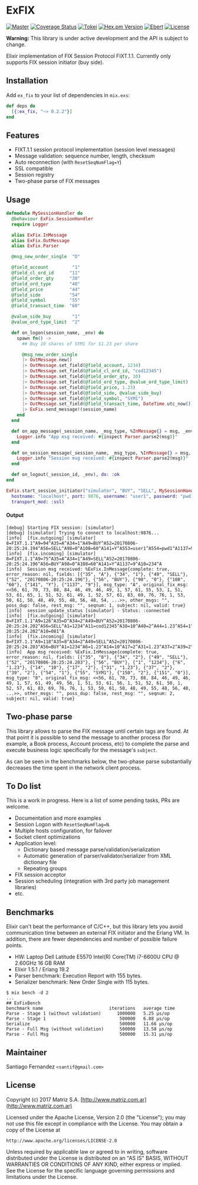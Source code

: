 # ExFIX

[![Master](https://travis-ci.org/santif/ex_fix.svg?branch=master)](https://travis-ci.org/santif/ex_fix)
[![Coverage Status](https://coveralls.io/repos/github/santif/ex_fix/badge.svg?branch=master)](https://coveralls.io/github/santif/ex_fix?branch=master)
[![Tokei](https://tokei.rs/b1/github/santif/ex_fix?category=code)](https://tokei.rs/b1/github/santif/ex_fix?category=code)
[![Hex.pm Version](http://img.shields.io/hexpm/v/ex_fix.svg?style=flat)](https://hex.pm/packages/ex_fix)
[![Ebert](https://ebertapp.io/github/santif/ex_fix.svg)](https://ebertapp.io/github/santif/ex_fix)
[![License](https://img.shields.io/badge/License-Apache%202.0-blue.svg)](https://opensource.org/licenses/Apache-2.0)

**Warning:** This library is under active development and the API is subject to change.

Elixir implementation of FIX Session Protocol FIXT.1.1.
Currently only supports FIX session initiator (buy side).

## Installation

Add `ex_fix` to your list of dependencies in `mix.exs`:

```elixir
def deps do
  [{:ex_fix, "~> 0.2.2"}]
end
```

## Features

- FIXT.1.1 session protocol implementation (session level messages)
- Message validation: sequence number, length, checksum
- Auto reconnection (with `ResetSeqNumFlag=Y`)
- SSL compatible
- Session registry
- Two-phase parse of FIX messages

## Usage

```elixir
defmodule MySessionHandler do
  @behaviour ExFix.SessionHandler
  require Logger

  alias ExFix.InMessage
  alias ExFix.OutMessage
  alias ExFix.Parser

  @msg_new_order_single  "D"

  @field_account         "1"
  @field_cl_ord_id      "11"
  @field_order_qty      "38"
  @field_ord_type       "40"
  @field_price          "44"
  @field_side           "54"
  @field_symbol         "55"
  @field_transact_time  "60"

  @value_side_buy        "1"
  @value_ord_type_limit  "2"

  def on_logon(session_name, _env) do
    spawn fn() ->
      ## Buy 10 shares of SYM1 for $1.23 per share

      @msg_new_order_single
      |> OutMessage.new()
      |> OutMessage.set_field(@field_account, 1234)
      |> OutMessage.set_field(@field_cl_ord_id, "cod12345")
      |> OutMessage.set_field(@field_order_qty, 10)
      |> OutMessage.set_field(@field_ord_type, @value_ord_type_limit)
      |> OutMessage.set_field(@field_price, 1.23)
      |> OutMessage.set_field(@field_side, @value_side_buy)
      |> OutMessage.set_field(@field_symbol, "SYM1")
      |> OutMessage.set_field(@field_transact_time, DateTime.utc_now())
      |> ExFix.send_message!(session_name)
    end
  end

  def on_app_message(_session_name, _msg_type, %InMessage{} = msg, _env) do
    Logger.info "App msg received: #{inspect Parser.parse2(msg)}"
  end

  def on_session_message(_session_name, _msg_type, %InMessage{} = msg, _env) do
    Logger.info "Session msg received: #{inspect Parser.parse2(msg)}"
  end

  def on_logout(_session_id, _env), do: :ok
end

ExFix.start_session_initiator("simulator", "BUY", "SELL", MySessionHandler,
  hostname: "localhost", port: 9876, username: "user1", password: "pwd1",
  transport_mod: :ssl)
```

#### Output

```
[debug] Starting FIX session: [simulator]
[debug] [simulator] Trying to connect to localhost:9876...
[info]  [fix.outgoing] [simulator] 8=FIXT.1.1^A9=94^A35=A^A34=1^A49=BUY^A52=20170806-20:25:24.194^A56=SELL^A98=0^A108=60^A141=Y^A553=user1^A554=pwd1^A1137=9^A10=012^A
[info]  [fix.incoming] [simulator] 8=FIXT.1.1^A9=75^A35=A^A34=1^A49=SELL^A52=20170806-20:25:24.196^A56=BUY^A98=0^A108=60^A141=Y^A1137=9^A10=234^A
[info]  Session msg received: %ExFix.InMessage{complete: true, error_reason: nil, fields: [{"35", "A"}, {"34", "1"}, {"49", "SELL"}, {"52", "20170806-20:25:24.196"}, {"56", "BUY"}, {"98", "0"}, {"108", "60"}, {"141", "Y"}, {"1137", "9"}], msg_type: "A", original_fix_msg: <<56, 61, 70, 73, 88, 84, 46, 49, 46, 49, 1, 57, 61, 55, 53, 1, 51, 53, 61, 65, 1, 51, 52, 61, 49, 1, 52, 57, 61, 83, 69, 76, 76, 1, 53, 50, 61, 50, 48, 49, 55, 48, 56, 48, 54, ...>>, other_msgs: "", poss_dup: false, rest_msg: "", seqnum: 1, subject: nil, valid: true}
[info]  session_update_status [simulator] - Status: :connected
[info]  [fix.outgoing] [simulator] 8=FIXT.1.1^A9=126^A35=D^A34=2^A49=BUY^A52=20170806-20:25:24.202^A56=SELL^A1=1234^A11=cod12345^A38=10^A40=2^A44=1.23^A54=1^A55=SYM1^A60=20170806-20:25:24.202^A10=081^A
[info]  [fix.incoming] [simulator] 8=FIXT.1.1^A9=118^A35=8^A34=2^A49=SELL^A52=20170806-20:25:24.203^A56=BUY^A1=1234^A6=1.23^A14=10^A17=2^A31=1.23^A37=2^A39=2^A54=1^A55=SYM1^A150=2^A151=0^A10=151^A
[info]  App msg received: %ExFix.InMessage{complete: true, error_reason: nil, fields: [{"35", "8"}, {"34", "2"}, {"49", "SELL"}, {"52", "20170806-20:25:24.203"}, {"56", "BUY"}, {"1", "1234"}, {"6", "1.23"}, {"14", "10"}, {"17", "2"}, {"31", "1.23"}, {"37", "2"}, {"39", "2"}, {"54", "1"}, {"55", "SYM1"}, {"150", "2"}, {"151", "0"}], msg_type: "8", original_fix_msg: <<56, 61, 70, 73, 88, 84, 46, 49, 46, 49, 1, 57, 61, 49, 49, 56, 1, 51, 53, 61, 56, 1, 51, 52, 61, 50, 1, 52, 57, 61, 83, 69, 76, 76, 1, 53, 50, 61, 50, 48, 49, 55, 48, 56, 48, ...>>, other_msgs: "", poss_dup: false, rest_msg: "", seqnum: 2, subject: nil, valid: true}
```

## Two-phase parse

This library allows to parse the FIX message until certain tags are found. At that
point it is possible to send the message to another process (for example, a Book process,
Account process, etc) to complete the parse and execute business logic specifically for
the message's `subject`.

As can be seen in the benchmarks below, the two-phase parse substantially decreases
the time spent in the network client process.

## To Do list

This is a work in progress. Here is a list of some pending tasks, PRs are welcome.

- Documentation and more examples
- Session Logon with `ResetSeqNumFlag=N`.
- Multiple hosts configuration, for failover
- Socket client optimizations
- Application level:
  - Dictionary based message parse/validation/serialization
  - Automatic generation of parser/validator/serializer from XML dictionary file
  - Repeating groups
- FIX session acceptor
- Session scheduling (integration with 3rd party job management libraries)
- etc.

## Benchmarks

Elixir can't beat the performance of C/C++, but this library lets you avoid
communication time between an external FIX initiator and the Erlang VM.
In addition, there are fewer dependencies and number of possible failure points.

- HW: Laptop Dell Latitude E5570 Intel(R) Core(TM) i7-6600U CPU @ 2.60GHz 16 GB RAM
- Elixir 1.5.1 / Erlang 19.2
- Parser benchmark: Execution Report with 155 bytes.
- Serializer benchmark: New Order Single with 115 bytes.

```
$ mix bench -d 2
...
## ExFixBench
benchmark name                         iterations   average time
Parse - Stage 1 (without validation)      1000000   5.25 µs/op
Parse - Stage 1                            500000   6.88 µs/op
Serialize                                  500000   11.66 µs/op
Parse - Full Msg (without validation)      500000   13.58 µs/op
Parse - Full Msg                           500000   15.31 µs/op
```

## Maintainer

Santiago Fernandez `<santif@gmail.com>`

## License

Copyright (c) 2017 Matriz S.A.
[http://www.matriz.com.ar](http://www.matriz.com.ar)

Licensed under the Apache License, Version 2.0 (the "License");
you may not use this file except in compliance with the License.
You may obtain a copy of the License at

    http://www.apache.org/licenses/LICENSE-2.0

Unless required by applicable law or agreed to in writing, software
distributed under the License is distributed on an "AS IS" BASIS,
WITHOUT WARRANTIES OR CONDITIONS OF ANY KIND, either express or implied.
See the License for the specific language governing permissions and
limitations under the License.
